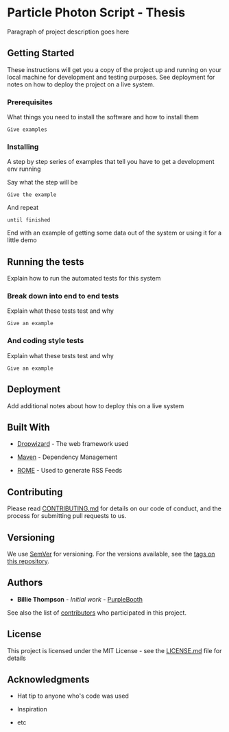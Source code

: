# Particle Photon Script - Thesis 
Paragraph of project description goes here



## Getting Started


These instructions will get you a copy of the project up and running on your 
local machine for development and testing purposes. See deployment for notes on how to deploy 
the project on a live system.



### Prerequisites


What things you need to install the software and how to install them


```
Give examples
```
### Installing


A step by step series of examples that tell you have to get a development env running


Say what the step will be


```
Give the example
```


And repeat


```
until finished
```


End with an example of getting some data out of the system or using it for a little demo


## Running the tests


Explain how to run the automated tests for this system


### Break down into end to end tests

Explain what these tests test and why


```
Give an example
```


### And coding style tests

Explain what these tests test and why


```
Give an example
```


## Deployment

Add additional notes about how to deploy this on a live system


## Built With


* [Dropwizard](http://www.dropwizard.io/1.0.2/docs/) - The web framework used

* [Maven](https://maven.apache.org/) - Dependency Management

* [ROME](https://rometools.github.io/rome/) - Used to generate RSS Feeds


## Contributing


Please read [CONTRIBUTING.md](https://gist.github.com/PurpleBooth/b24679402957c63ec426) for details on our code of conduct, and the process for submitting pull requests to us.


## Versioning


We use [SemVer](http://semver.org/) for versioning. For the versions available, see the [tags on this repository](https://github.com/your/project/tags). 


## Authors


* **Billie Thompson** - *Initial work* - [PurpleBooth](https://github.com/PurpleBooth)


See also the list of [contributors](https://github.com/your/project/contributors) who participated in this project.



## License



This project is licensed under the MIT License - see the [LICENSE.md](LICENSE.md) file for details



## Acknowledgments


* Hat tip to anyone who's code was used

* Inspiration

* etc


